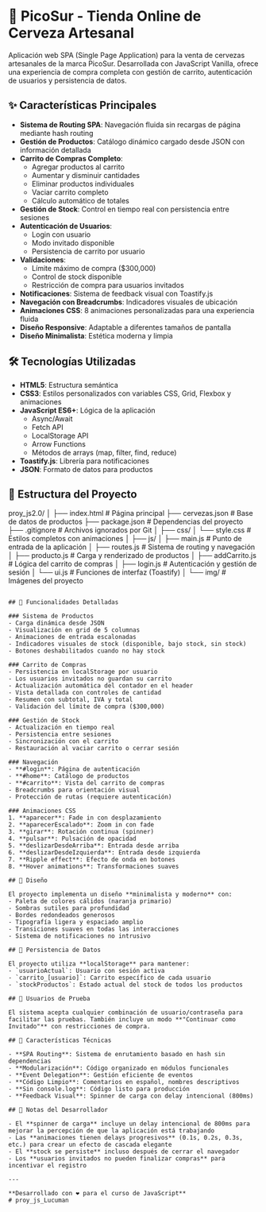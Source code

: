 # 🍺 PicoSur - Tienda Online de Cerveza Artesanal

Aplicación web SPA (Single Page Application) para la venta de cervezas artesanales de la marca PicoSur. Desarrollada con JavaScript Vanilla, ofrece una experiencia de compra completa con gestión de carrito, autenticación de usuarios y persistencia de datos.

## ✨ Características Principales

- **Sistema de Routing SPA**: Navegación fluida sin recargas de página mediante hash routing
- **Gestión de Productos**: Catálogo dinámico cargado desde JSON con información detallada
- **Carrito de Compras Completo**:
  - Agregar productos al carrito
  - Aumentar y disminuir cantidades
  - Eliminar productos individuales
  - Vaciar carrito completo
  - Cálculo automático de totales
- **Gestión de Stock**: Control en tiempo real con persistencia entre sesiones
- **Autenticación de Usuarios**: 
  - Login con usuario
  - Modo invitado disponible
  - Persistencia de carrito por usuario
- **Validaciones**:
  - Límite máximo de compra ($300,000)
  - Control de stock disponible
  - Restricción de compra para usuarios invitados
- **Notificaciones**: Sistema de feedback visual con Toastify.js
- **Navegación con Breadcrumbs**: Indicadores visuales de ubicación
- **Animaciones CSS**: 8 animaciones personalizadas para una experiencia fluida
- **Diseño Responsive**: Adaptable a diferentes tamaños de pantalla
- **Diseño Minimalista**: Estética moderna y limpia

## 🛠️ Tecnologías Utilizadas

- **HTML5**: Estructura semántica
- **CSS3**: Estilos personalizados con variables CSS, Grid, Flexbox y animaciones
- **JavaScript ES6+**: Lógica de la aplicación
  - Async/Await
  - Fetch API
  - LocalStorage API
  - Arrow Functions
  - Métodos de arrays (map, filter, find, reduce)
- **Toastify.js**: Librería para notificaciones
- **JSON**: Formato de datos para productos

## 📁 Estructura del Proyecto
proy_js2.0/
│
├── index.html              # Página principal
├── cervezas.json          # Base de datos de productos
├── package.json           # Dependencias del proyecto
├── .gitignore            # Archivos ignorados por Git
│
├── css/
│   └── style.css         # Estilos completos con animaciones
│
├── js/
│   ├── main.js           # Punto de entrada de la aplicación
│   ├── routes.js         # Sistema de routing y navegación
│   ├── producto.js       # Carga y renderizado de productos
│   ├── addCarrito.js     # Lógica del carrito de compras
│   ├── login.js          # Autenticación y gestión de sesión
│   └── ui.js             # Funciones de interfaz (Toastify)
│
└── img/                  # Imágenes del proyecto
```

## 🎯 Funcionalidades Detalladas

### Sistema de Productos
- Carga dinámica desde JSON
- Visualización en grid de 5 columnas
- Animaciones de entrada escalonadas
- Indicadores visuales de stock (disponible, bajo stock, sin stock)
- Botones deshabilitados cuando no hay stock

### Carrito de Compras
- Persistencia en localStorage por usuario
- Los usuarios invitados no guardan su carrito
- Actualización automática del contador en el header
- Vista detallada con controles de cantidad
- Resumen con subtotal, IVA y total
- Validación del límite de compra ($300,000)

### Gestión de Stock
- Actualización en tiempo real
- Persistencia entre sesiones
- Sincronización con el carrito
- Restauración al vaciar carrito o cerrar sesión

### Navegación
- **#login**: Página de autenticación
- **#home**: Catálogo de productos
- **#carrito**: Vista del carrito de compras
- Breadcrumbs para orientación visual
- Protección de rutas (requiere autenticación)

### Animaciones CSS
1. **aparecer**: Fade in con desplazamiento
2. **aparecerEscalado**: Zoom in con fade
3. **girar**: Rotación continua (spinner)
4. **pulsar**: Pulsación de opacidad
5. **deslizarDesdeArriba**: Entrada desde arriba
6. **deslizarDesdeIzquierda**: Entrada desde izquierda
7. **Ripple effect**: Efecto de onda en botones
8. **Hover animations**: Transformaciones suaves

## 🎨 Diseño

El proyecto implementa un diseño **minimalista y moderno** con:
- Paleta de colores cálidos (naranja primario)
- Sombras sutiles para profundidad
- Bordes redondeados generosos
- Tipografía ligera y espaciado amplio
- Transiciones suaves en todas las interacciones
- Sistema de notificaciones no intrusivo

## 💾 Persistencia de Datos

El proyecto utiliza **localStorage** para mantener:
- `usuarioActual`: Usuario con sesión activa
- `carrito_[usuario]`: Carrito específico de cada usuario
- `stockProductos`: Estado actual del stock de todos los productos

## 👤 Usuarios de Prueba

El sistema acepta cualquier combinación de usuario/contraseña para facilitar las pruebas. También incluye un modo **"Continuar como Invitado"** con restricciones de compra.

## 🚀 Características Técnicas

- **SPA Routing**: Sistema de enrutamiento basado en hash sin dependencias
- **Modularización**: Código organizado en módulos funcionales
- **Event Delegation**: Gestión eficiente de eventos
- **Código Limpio**: Comentarios en español, nombres descriptivos
- **Sin console.log**: Código listo para producción
- **Feedback Visual**: Spinner de carga con delay intencional (800ms)

## 📝 Notas del Desarrollador

- El **spinner de carga** incluye un delay intencional de 800ms para mejorar la percepción de que la aplicación está trabajando
- Las **animaciones tienen delays progresivos** (0.1s, 0.2s, 0.3s, etc.) para crear un efecto de cascada elegante
- El **stock se persiste** incluso después de cerrar el navegador
- Los **usuarios invitados no pueden finalizar compras** para incentivar el registro

---

**Desarrollado con ❤️ para el curso de JavaScript**
#   p r o y _ j s _ L u c u m a n 
 
 
